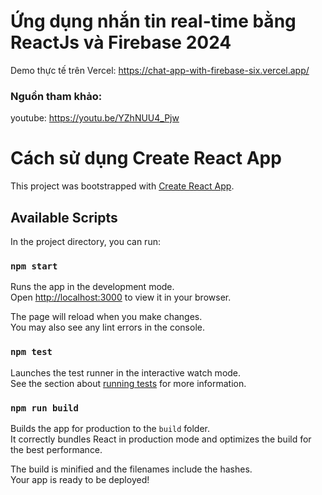 # Ứng dụng nhắn tin real-time bằng ReactJs và Firebase 2024
Demo thực tế trên Vercel: https://chat-app-with-firebase-six.vercel.app/
### Nguồn tham khảo: 
youtube: https://youtu.be/YZhNUU4_Pjw

# Cách sử dụng Create React App

This project was bootstrapped with [Create React App](https://github.com/facebook/create-react-app).

## Available Scripts

In the project directory, you can run:

### `npm start`

Runs the app in the development mode.\
Open [http://localhost:3000](http://localhost:3000) to view it in your browser.

The page will reload when you make changes.\
You may also see any lint errors in the console.

### `npm test`

Launches the test runner in the interactive watch mode.\
See the section about [running tests](https://facebook.github.io/create-react-app/docs/running-tests) for more information.

### `npm run build`

Builds the app for production to the `build` folder.\
It correctly bundles React in production mode and optimizes the build for the best performance.

The build is minified and the filenames include the hashes.\
Your app is ready to be deployed!
